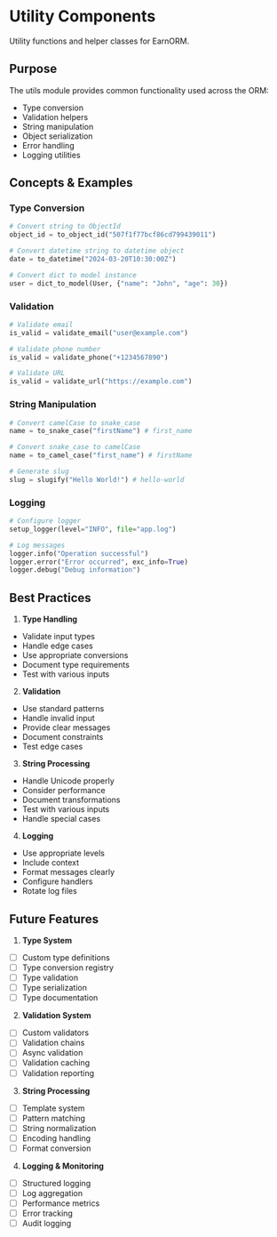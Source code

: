 # Utility Components

Utility functions and helper classes for EarnORM.

## Purpose

The utils module provides common functionality used across the ORM:
- Type conversion
- Validation helpers
- String manipulation
- Object serialization
- Error handling
- Logging utilities

## Concepts & Examples

### Type Conversion
```python
# Convert string to ObjectId
object_id = to_object_id("507f1f77bcf86cd799439011")

# Convert datetime string to datetime object
date = to_datetime("2024-03-20T10:30:00Z")

# Convert dict to model instance
user = dict_to_model(User, {"name": "John", "age": 30})
```

### Validation
```python
# Validate email
is_valid = validate_email("user@example.com")

# Validate phone number
is_valid = validate_phone("+1234567890")

# Validate URL
is_valid = validate_url("https://example.com")
```

### String Manipulation
```python
# Convert camelCase to snake_case
name = to_snake_case("firstName") # first_name

# Convert snake_case to camelCase
name = to_camel_case("first_name") # firstName

# Generate slug
slug = slugify("Hello World!") # hello-world
```

### Logging
```python
# Configure logger
setup_logger(level="INFO", file="app.log")

# Log messages
logger.info("Operation successful")
logger.error("Error occurred", exc_info=True)
logger.debug("Debug information")
```

## Best Practices

1. **Type Handling**
- Validate input types
- Handle edge cases
- Use appropriate conversions
- Document type requirements
- Test with various inputs

2. **Validation**
- Use standard patterns
- Handle invalid input
- Provide clear messages
- Document constraints
- Test edge cases

3. **String Processing**
- Handle Unicode properly
- Consider performance
- Document transformations
- Test with various inputs
- Handle special cases

4. **Logging**
- Use appropriate levels
- Include context
- Format messages clearly
- Configure handlers
- Rotate log files

## Future Features

1. **Type System**
- [ ] Custom type definitions
- [ ] Type conversion registry
- [ ] Type validation
- [ ] Type serialization
- [ ] Type documentation

2. **Validation System**
- [ ] Custom validators
- [ ] Validation chains
- [ ] Async validation
- [ ] Validation caching
- [ ] Validation reporting

3. **String Processing**
- [ ] Template system
- [ ] Pattern matching
- [ ] String normalization
- [ ] Encoding handling
- [ ] Format conversion

4. **Logging & Monitoring**
- [ ] Structured logging
- [ ] Log aggregation
- [ ] Performance metrics
- [ ] Error tracking
- [ ] Audit logging 